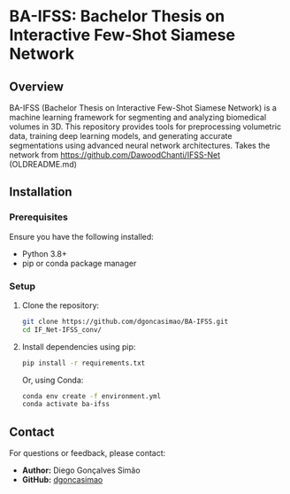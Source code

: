 # BA-IFSS: Bachelor Thesis on Interactive Few-Shot Siamese Network

## Overview
BA-IFSS (Bachelor Thesis on Interactive Few-Shot Siamese Network) is a machine learning framework for segmenting and analyzing biomedical volumes in 3D. This repository provides tools for preprocessing volumetric data, training deep learning models, and generating accurate segmentations using advanced neural network architectures. Takes the network from https://github.com/DawoodChanti/IFSS-Net (OLDREADME.md)

## Installation

### Prerequisites
Ensure you have the following installed:
- Python 3.8+
- pip or conda package manager

### Setup
1. Clone the repository:
   ```bash
   git clone https://github.com/dgoncasimao/BA-IFSS.git
   cd IF_Net-IFSS_conv/
   ```

2. Install dependencies using pip:
   ```bash
   pip install -r requirements.txt
   ```
   Or, using Conda:
   ```bash
   conda env create -f environment.yml
   conda activate ba-ifss
   ```

## Contact
For questions or feedback, please contact:
- **Author:** Diego Gonçalves Simão
- **GitHub:** [dgoncasimao](https://github.com/dgoncasimao)

